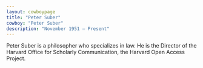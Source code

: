 ```yaml
---
layout: cowboypage
title: "Peter Suber"
cowboy: "Peter Suber"
description: "November 1951 – Present"
---
```

Peter Suber is a philosopher who specializes in law. He is the Director of the Harvard Office for Scholarly Communication, the Harvard Open Access Project.
